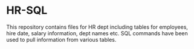 # HR-SQL

This repository contains files for HR dept including tables for employees, hire date, salary information, dept names etc. 
SQL commands have been used to pull information from various tables. 
